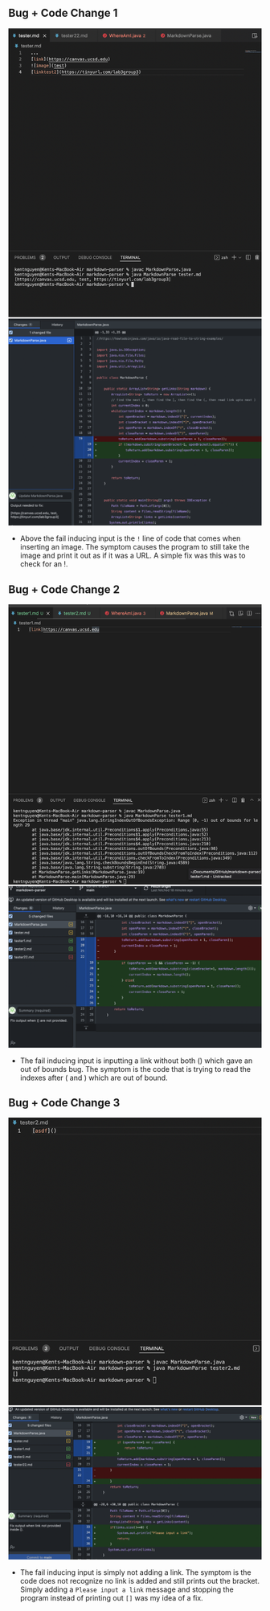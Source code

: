 
## Bug + Code Change 1
![Bug1](Fail1.png)
![Fix](Fix1.png)
- Above the fail inducing input is the `!` line of code that comes when inserting an image. The symptom causes the program to still take the image and print it out as if it was a URL. A simple fix was this was to check for an !.

## Bug + Code Change 2
![Bug2](Fail2.png)
![Fix2](Fix2.png)
- The fail inducing input is inputting a link without both () which gave an out of bounds bug. The symptom is the code that is trying to read the indexes after ( and ) which are out of bound.

## Bug + Code Change 3
![Bug3](Fail3.png)
![Fix3](Fixx3.png)
- The fail inducing input is simply not adding a link. The symptom is the code does not recognize no link is added and still prints out the bracket. Simply adding a `Please input a link` message and stopping the program instead of printing out `[]` was my idea of a fix.

